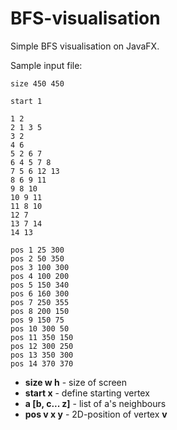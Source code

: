 # BFS-visualisation

Simple BFS visualisation on JavaFX.

Sample input file:

```
size 450 450

start 1

1 2
2 1 3 5
3 2
4 6
5 2 6 7
6 4 5 7 8
7 5 6 12 13
8 6 9 11
9 8 10
10 9 11
11 8 10
12 7
13 7 14
14 13

pos 1 25 300
pos 2 50 350
pos 3 100 300
pos 4 100 200
pos 5 150 340
pos 6 160 300
pos 7 250 355
pos 8 200 150
pos 9 150 75
pos 10 300 50
pos 11 350 150
pos 12 300 250
pos 13 350 300
pos 14 370 370
```

* **size w h** - size of screen
* **start x** - define starting vertex
* **a [b, c... z]** - list of a's neighbours
* **pos v x y** - 2D-position of vertex **v**
